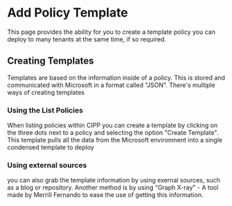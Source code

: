 # Add Policy Template

This page provides the ability for you to create a template policy you can deploy to many tenants at the same time, if so required.

## Creating Templates

Templates are based on the information inside of a policy. This is stored and communicated with Microsoft in a format called "JSON".  There's multiple ways of creating templates

### Using the List Policies

When listing policies within CIPP you can create a template by clicking on the three dots next to a policy and selecting the option "Create Template". This template pulls all the data from the Microsoft environment into a single condensed template to deploy

### Using external sources

you can also grab the template information by using exernal sources, such as a blog or repository. Another method is by using "Graph X-ray" - A tool made by Merrill Fernando to ease the use of getting this information.

